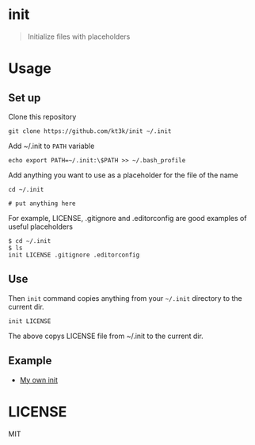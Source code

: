 # init

> Initialize files with placeholders

# Usage

## Set up

  Clone this repository

    git clone https://github.com/kt3k/init ~/.init

  Add ~/.init to `PATH` variable

    echo export PATH=~/.init:\$PATH >> ~/.bash_profile

  Add anything you want to use as a placeholder for the file of the name

    cd ~/.init

    # put anything here

  For example, LICENSE, .gitignore and .editorconfig are good examples of useful placeholders

    $ cd ~/.init
    $ ls
    init LICENSE .gitignore .editorconfig


## Use

  Then `init` command copies anything from your `~/.init` directory to the current dir.

    init LICENSE

  The above copys LICENSE file from ~/.init to the current dir.
  
## Example

- [My own init](https://github.com/kt3k/my-init)

# LICENSE

  MIT
